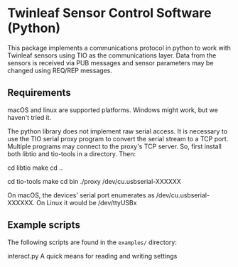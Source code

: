 # Twinleaf Sensor Control Software (Python)

This package implements a communications protocol in python to work with Twinleaf sensors using TIO as the communications layer. Data from the sensors is received via PUB messages and sensor parameters may be changed using REQ/REP messages. 

## Requirements

macOS and linux are supported platforms. Windows might work, but we haven't tried it.

The python library does not implement raw serial access. It is necessary to use the TIO serial proxy program to convert the serial stream to a TCP port. Multiple programs may connect to the proxy's TCP server. So, first install both libtio and tio-tools in a directory. Then:

  cd libtio
  make
  cd ..

  cd tio-tools
  make
  cd bin
  ./proxy /dev/cu.usbserial-XXXXXX

On macOS, the devices' serial port enumerates as /dev/cu.usbserial-XXXXXX. On Linux it would be /dev/ttyUSBx

## Example scripts

The following scripts are found in the `examples/` directory:
 
  interact.py         A quick means for reading and writing settings

